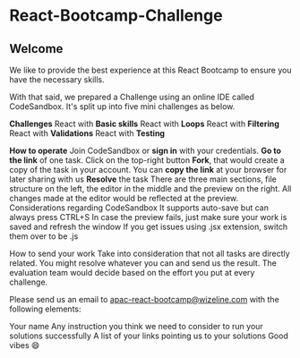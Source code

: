 # React-Bootcamp-Challenge

## Welcome

We like to provide the best experience at this React Bootcamp to ensure you have the necessary skills.

With that said, we prepared a Challenge using an online IDE called CodeSandbox. It's split up into five mini challenges as below.

**Challenges**
React with **Basic skills**
React with **Loops**
React with **Filtering**
React with **Validations**
React with **Testing**

**How to operate**
Join CodeSandbox or **sign in** with your credentials.
**Go to the link** of one task.
Click on the top-right button **Fork**, that would create a copy of the task in your account.
You can **copy the link** at your browser for later sharing with us
**Resolve** the task
There are three main sections, file structure on the left, the editor in the middle and the preview on the right.
All changes made at the editor would be reflected at the preview.
Considerations regarding CodeSandbox
It supports auto-save but can always press CTRL+S
In case the preview fails, just make sure your work is saved and refresh the window
If you get issues using .jsx extension, switch them over to be .js

How to send your work
Take into consideration that not all tasks are directly related. You might resolve whatever you can and send us the result. The evaluation team would decide based on the effort you put at every challenge.

Please send us an email to apac-react-bootcamp@wizeline.com with the following elements:

Your name
Any instruction you think we need to consider to run your solutions successfully
A list of your links pointing us to your solutions
Good vibes 😄
